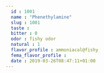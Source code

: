 ```yaml
---
  id : 1001
  name : "Phenethylamine"
  slug : 1001
  taste : 
  bitter : 0
  odor : fishy odor
  natural : 1
  flavor_profile : ammoniacal@fishy
  fema_flavor_profile : 
  date : 2019-03-26T08:47:11+01:00
---
```



